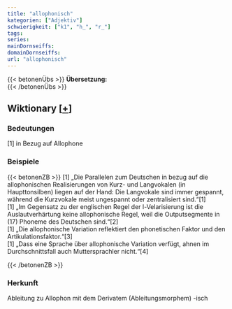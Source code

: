 ```yaml
---
title: "allophonisch"
kategorien: ["Adjektiv"]
schwierigkeit: ["k1", "h_", "r_"]
tags:
series:
mainDornseiffs:
domainDornseiffs:
url: "allophonisch"
---
```


{{< betonenÜbs >}}
**Übersetzung:**  
{{< /betonenÜbs >}}

## Wiktionary [[+](https://de.wiktionary.org/wiki/allophonisch)]

### Bedeutungen
[1] in Bezug auf Allophone  

### Beispiele
{{< betonenZB >}}
[1] „Die Parallelen zum Deutschen in bezug auf die allophonischen Realisierungen von Kurz- und Langvokalen (in Haupttonsilben) liegen auf der Hand: Die Langvokale sind immer gespannt, während die Kurzvokale meist ungespannt oder zentralisiert sind.“[1]  
[1] „Im Gegensatz zu der englischen Regel der l-Velarisierung ist die Auslautverhärtung keine allophonische Regel, weil die Outputsegmente in (17) Phoneme des Deutschen sind.“[2]  
[1] „Die allophonische Variation reflektiert den phonetischen Faktor und den Artikulationsfaktor.“[3]  
[1] „Dass eine Sprache über allophonische Variation verfügt, ahnen im Durchschnittsfall auch Muttersprachler nicht.“[4]  

{{< /betonenZB >}}
### Herkunft
Ableitung zu Allophon mit dem Derivatem (Ableitungsmorphem) -isch  


